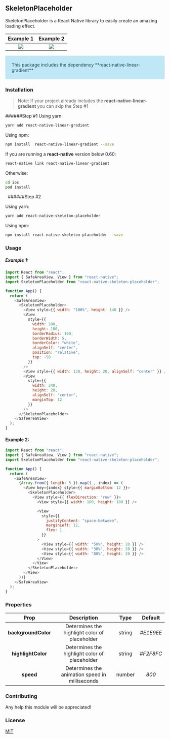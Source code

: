 ## SkeletonPlaceholder

SkeletonPlaceholder is a React Native library to easily create an amazing loading effect.

|                                                                Example 1                                                                 |                                                                Example 2                                                                 |
| :--------------------------------------------------------------------------------------------------------------------------------------: | :--------------------------------------------------------------------------------------------------------------------------------------: |
| ![](https://p79.f0.n0.cdn.getcloudapp.com/items/yAuLDj9m/Screen+Recording+2019-12-27+at+04.50+PM.gif?v=bdbc0a9b7c0c37d5ebedc760fb138af1) | ![](https://p79.f0.n0.cdn.getcloudapp.com/items/YEudRmeE/Screen+Recording+2019-12-27+at+04.48+PM.gif?v=cf08647996259274e3207e36df7b36bf) |

<div style="background-color:#84d2ef80; padding: 20px; border-radius: 4px; color: #14485b">This package includes the dependency **react-native-linear-gradient**
</div>

### Installation

> Note: If your project already includes the **react-native-linear-gradient** you can skip the Step #1

######Step #1
Using yarn:

```bash
yarn add react-native-linear-gradient
```

Using npm:

```bash
npm install  react-native-linear-gradient --save
```

If you are running a **react-native** version below 0.60:

```bash
react-native link react-native-linear-gradient
```

Otherwise:

```bash
cd ios
pod install
```

&nbsp;
######Step #2

Using yarn:

```bash
yarn add react-native-skeleton-placeholder
```

Using npm:

```bash
npm install react-native-skeleton-placeholder --save
```

### Usage

##### Example 1:

```javascript
import React from "react";
import { SafeAreaView, View } from "react-native";
import SkeletonPlaceholder from "react-native-skeleton-placeholder";

function App() {
  return (
    <SafeAreaView>
      <SkeletonPlaceholder>
        <View style={{ width: "100%", height: 140 }} />
        <View
          style={{
            width: 100,
            height: 100,
            borderRadius: 100,
            borderWidth: 5,
            borderColor: "white",
            alignSelf: "center",
            position: "relative",
            top: -50
          }}
        />
        <View style={{ width: 120, height: 20, alignSelf: "center" }} />
        <View
          style={{
            width: 240,
            height: 20,
            alignSelf: "center",
            marginTop: 12
          }}
        />
      </SkeletonPlaceholder>
    </SafeAreaView>
  );
}
```

#### Example 2:

```javascript
import React from "react";
import { SafeAreaView, View } from "react-native";
import SkeletonPlaceholder from "react-native-skeleton-placeholder";

function App() {
  return (
    <SafeAreaView>
      {Array.from({ length: 5 }).map((_, index) => (
        <View key={index} style={{ marginBottom: 12 }}>
          <SkeletonPlaceholder>
            <View style={{ flexDirection: "row" }}>
              <View style={{ width: 100, height: 100 }} />

              <View
                style={{
                  justifyContent: "space-between",
                  marginLeft: 12,
                  flex: 1
                }}
              >
                <View style={{ width: "50%", height: 20 }} />
                <View style={{ width: "30%", height: 20 }} />
                <View style={{ width: "80%", height: 20 }} />
              </View>
            </View>
          </SkeletonPlaceholder>
        </View>
      ))}
    </SafeAreaView>
  );
}
```

### Properties

|        Prop         |                  Description                   |  Type  |  Default  |
| :-----------------: | :--------------------------------------------: | :----: | :-------: |
| **backgroundColor** | Determines the highlight color of placeholder  | string | _#E1E9EE_ |
| **highlightColor**  | Determines the highlight color of placeholder  | string | _#F2F8FC_ |
|      **speed**      | Determines the animation speed in milliseconds | number |   _800_   |

### Contributing

Any help this module will be appreciated!

### License

[MIT](https://choosealicense.com/licenses/mit/)
